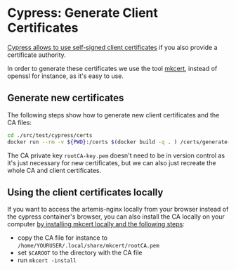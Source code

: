 # Cypress: Generate Client Certificates

[Cypress allows to use self-signed client certificates](https://docs.cypress.io/guides/references/client-certificates
) if you also provide a certificate authority.

In order to generate these certificates we use the tool [mkcert](https://github.com/FiloSottile/mkcert),
instead of openssl for instance, as it's easy to use.

## Generate new certificates
The following steps show how to generate new client certificates and the CA files:

```bash
cd ./src/test/cypress/certs
docker run --rm -v ${PWD}:/certs $(docker build -q . ) /certs/generate-certs.sh artemis-nginx artemis.example localhost 127.0.0.1 ::1
```

The CA private key `rootCA-key.pem` doesn't need to be in version control as it's just necessary for new certificates,
but we can also just recreate the whole CA and client certificates.

## Using the client certificates locally
If you want to access the artemis-nginx locally from your browser instead of the cypress container's browser,
you can also install the CA locally on your computer
[by installing mkcert locally and the following steps](https://github.com/FiloSottile/mkcert#installing-the-ca-on-other-systems):

* copy the CA file for instance to `/home/YOURUSER/.local/share/mkcert/rootCA.pem`
* set `$CAROOT` to the directory with the CA file
* run `mkcert -install`
